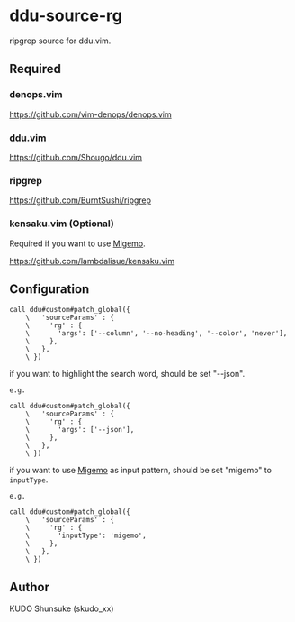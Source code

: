 # ddu-source-rg

ripgrep source for ddu.vim.

## Required

### denops.vim

https://github.com/vim-denops/denops.vim

### ddu.vim

https://github.com/Shougo/ddu.vim

### ripgrep

https://github.com/BurntSushi/ripgrep

### kensaku.vim (Optional)

Required if you want to use [Migemo][Migemo].

https://github.com/lambdalisue/kensaku.vim

## Configuration

```
call ddu#custom#patch_global({
    \   'sourceParams' : {
    \     'rg' : {
    \       'args': ['--column', '--no-heading', '--color', 'never'],
    \     },
    \   },
    \ })
```

if you want to highlight the search word, should be set "--json".

```
e.g.

call ddu#custom#patch_global({
    \   'sourceParams' : {
    \     'rg' : {
    \       'args': ['--json'],
    \     },
    \   },
    \ })
```

if you want to use [Migemo][Migemo] as input pattern, should be set "migemo" to
`inputType`.

```
e.g.

call ddu#custom#patch_global({
    \   'sourceParams' : {
    \     'rg' : {
    \       'inputType': 'migemo',
    \     },
    \   },
    \ })
```

[Migemo]: http://0xcc.net/migemo/

## Author

KUDO Shunsuke (skudo_xx)
